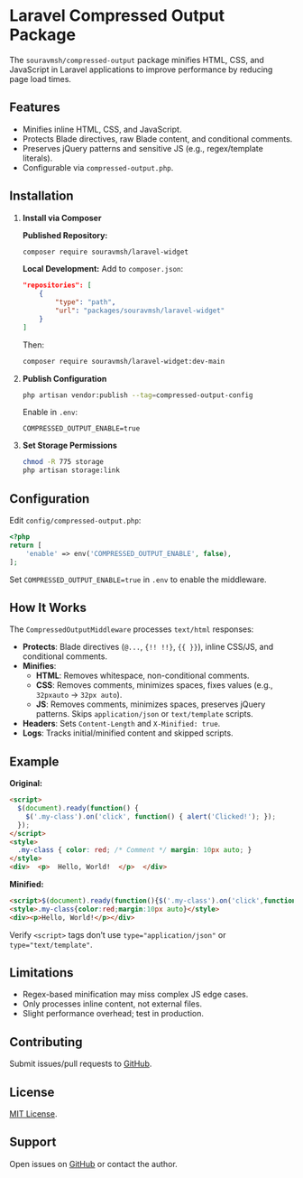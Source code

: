 # Laravel Compressed Output Package

The `souravmsh/compressed-output` package minifies HTML, CSS, and JavaScript in Laravel applications to improve performance by reducing page load times.

## Features
- Minifies inline HTML, CSS, and JavaScript.
- Protects Blade directives, raw Blade content, and conditional comments.
- Preserves jQuery patterns and sensitive JS (e.g., regex/template literals).
- Configurable via `compressed-output.php`. 

## Installation

1. **Install via Composer**

   **Published Repository:**
   ```bash
   composer require souravmsh/laravel-widget
   ```

   **Local Development:**
   Add to `composer.json`:
   ```json
   "repositories": [
       {
           "type": "path",
           "url": "packages/souravmsh/laravel-widget"
       }
   ]
   ```
   Then:
   ```bash
   composer require souravmsh/laravel-widget:dev-main
   ```

2. **Publish Configuration**

   ```bash
   php artisan vendor:publish --tag=compressed-output-config
   ```

   Enable in `.env`:
   ```env
   COMPRESSED_OUTPUT_ENABLE=true
   ```

3. **Set Storage Permissions**

   ```bash
   chmod -R 775 storage
   php artisan storage:link
   ```

## Configuration

Edit `config/compressed-output.php`:
```php
<?php
return [
    'enable' => env('COMPRESSED_OUTPUT_ENABLE', false),
];
```

Set `COMPRESSED_OUTPUT_ENABLE=true` in `.env` to enable the middleware.

## How It Works
The `CompressedOutputMiddleware` processes `text/html` responses:
- **Protects**: Blade directives (`@...`, `{!! !!}`, `{{ }}`), inline CSS/JS, and conditional comments.
- **Minifies**:
  - **HTML**: Removes whitespace, non-conditional comments.
  - **CSS**: Removes comments, minimizes spaces, fixes values (e.g., `32pxauto` → `32px auto`).
  - **JS**: Removes comments, minimizes spaces, preserves jQuery patterns. Skips `application/json` or `text/template` scripts.
- **Headers**: Sets `Content-Length` and `X-Minified: true`.
- **Logs**: Tracks initial/minified content and skipped scripts.

## Example
**Original:**
```html
<script>
  $(document).ready(function() {
    $('.my-class').on('click', function() { alert('Clicked!'); });
  });
</script>
<style>
  .my-class { color: red; /* Comment */ margin: 10px auto; }
</style>
<div>  <p>  Hello, World!  </p>  </div>
```

**Minified:**
```html
<script>$(document).ready(function(){$('.my-class').on('click',function(){alert('Clicked!')})});</script>
<style>.my-class{color:red;margin:10px auto}</style>
<div><p>Hello, World!</p></div>
``` 

Verify `<script>` tags don’t use `type="application/json"` or `type="text/template"`.

## Limitations
- Regex-based minification may miss complex JS edge cases.
- Only processes inline content, not external files.
- Slight performance overhead; test in production.
  
## Contributing
Submit issues/pull requests to [GitHub](https://github.com/souravmsh/laravel-widget).

## License
[MIT License](https://opensource.org/licenses/MIT).
  
## Support
Open issues on [GitHub](https://github.com/souravmsh/laravel-widget) or contact the author.


